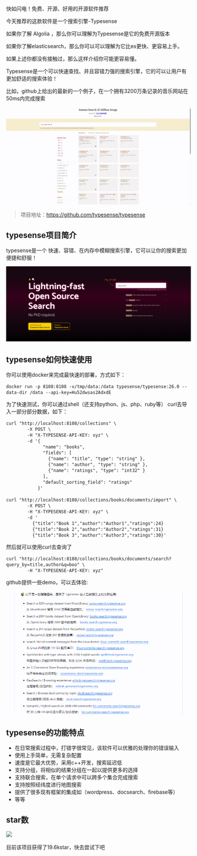 快如闪电！免费、开源、好用的开源软件推荐

今天推荐的这款软件是一个搜索引擎-Typesense

如果你了解 Algolia ，那么你可以理解为Typesense是它的免费开源版本

如果你了解elasticsearch，那么你可以可以理解为它比es更快、更容易上手。

如果上述你都没有接触过，那么这样介绍你可能更容易懂。

Typesense是一个可以快速查找、并且容错力强的搜索引擎，它的可以让用户有更加舒适的搜索体验！

比如，github上给出的最新的一个例子，在一个拥有3200万条记录的音乐网站在50ms内完成搜索

![](image.png)

>项目地址：https://github.com/typesense/typesense

## typesense项目简介

typesense是一个 快速、容错、在内存中模糊搜索引擎，它可以让你的搜索更加便捷和舒服！

![](image-1.png)

## typesense如何快速使用

你可以使用docker来完成最快速的部署，方式如下：

```
docker run -p 8108:8108 -v/tmp/data:/data typesense/typesense:26.0 --data-dir /data --api-key=Hu52dwsas2AdxdE
```
为了快速测试，你可以通过shell（还支持python、js、php、ruby等） curl去导入一部分部分数据，如下：

```
curl "http://localhost:8108/collections" \
        -X POST \
        -H "X-TYPESENSE-API-KEY: xyz" \
        -d '{
              "name": "books",
              "fields": [
                {"name": "title", "type": "string" },
                {"name": "author", "type": "string" },
                {"name": "ratings", "type": "int32" }
              ],
              "default_sorting_field": "ratings"
            }'

curl "http://localhost:8108/collections/books/documents/import" \
        -X POST \
        -H "X-TYPESENSE-API-KEY: xyz" \
        -d '
          {"title":"Book 1","author":"Author1","ratings":24}
          {"title":"Book 2","author":"Author2","ratings":31}
          {"title":"Book 3","author":"Author3","ratings":30}'
```

然后就可以使用curl去查询了

```
curl "http://localhost:8108/collections/books/documents/search?query_by=title,author&q=boo" \
        -H "X-TYPESENSE-API-KEY: xyz"
```

github提供一些demo，可以去体验:

![demo](image-2.png)

## typesense的功能特点

- 在日常搜索过程中，打错字很常见，该软件可以优雅的处理你的错误输入
- 使用上手简单，无需复杂配置
- 速度是它最大优势，采用c++开发，搜索延迟低
- 支持分组，将相似的结果分组在一起以提供更多的选择
- 支持联合搜索，在单个请求中可以跨多个集合完成搜索
- 支持按照经纬度进行地图搜索
- 提供了很多现有框架的集成如（wordpress、docsearch、firebase等）
- 等等

## star数

 ![](https://img.shields.io/github/stars/typesense/typesense?style=flat-square)

 目前该项目获得了19.6kstar，快去尝试下吧


